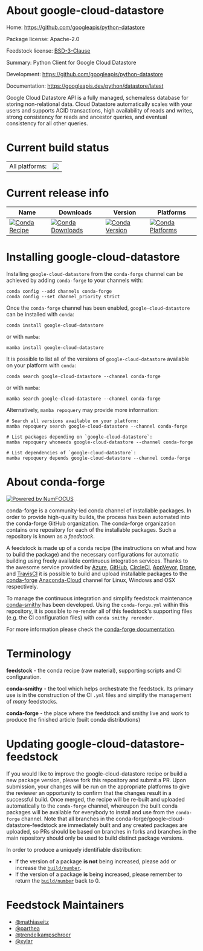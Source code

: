 About google-cloud-datastore
============================

Home: https://github.com/googleapis/python-datastore

Package license: Apache-2.0

Feedstock license: [BSD-3-Clause](https://github.com/conda-forge/google-cloud-datastore-feedstock/blob/main/LICENSE.txt)

Summary: Python Client for Google Cloud Datastore

Development: https://github.com/googleapis/python-datastore

Documentation: https://googleapis.dev/python/datastore/latest

Google Cloud Datastore API is a fully managed, schemaless database for
storing non-relational data. Cloud Datastore automatically scales with
your users and supports ACID transactions, high availability of reads
and writes, strong consistency for reads and ancestor queries, and
eventual consistency for all other queries.


Current build status
====================


<table><tr><td>All platforms:</td>
    <td>
      <a href="https://dev.azure.com/conda-forge/feedstock-builds/_build/latest?definitionId=6804&branchName=main">
        <img src="https://dev.azure.com/conda-forge/feedstock-builds/_apis/build/status/google-cloud-datastore-feedstock?branchName=main">
      </a>
    </td>
  </tr>
</table>

Current release info
====================

| Name | Downloads | Version | Platforms |
| --- | --- | --- | --- |
| [![Conda Recipe](https://img.shields.io/badge/recipe-google--cloud--datastore-green.svg)](https://anaconda.org/conda-forge/google-cloud-datastore) | [![Conda Downloads](https://img.shields.io/conda/dn/conda-forge/google-cloud-datastore.svg)](https://anaconda.org/conda-forge/google-cloud-datastore) | [![Conda Version](https://img.shields.io/conda/vn/conda-forge/google-cloud-datastore.svg)](https://anaconda.org/conda-forge/google-cloud-datastore) | [![Conda Platforms](https://img.shields.io/conda/pn/conda-forge/google-cloud-datastore.svg)](https://anaconda.org/conda-forge/google-cloud-datastore) |

Installing google-cloud-datastore
=================================

Installing `google-cloud-datastore` from the `conda-forge` channel can be achieved by adding `conda-forge` to your channels with:

```
conda config --add channels conda-forge
conda config --set channel_priority strict
```

Once the `conda-forge` channel has been enabled, `google-cloud-datastore` can be installed with `conda`:

```
conda install google-cloud-datastore
```

or with `mamba`:

```
mamba install google-cloud-datastore
```

It is possible to list all of the versions of `google-cloud-datastore` available on your platform with `conda`:

```
conda search google-cloud-datastore --channel conda-forge
```

or with `mamba`:

```
mamba search google-cloud-datastore --channel conda-forge
```

Alternatively, `mamba repoquery` may provide more information:

```
# Search all versions available on your platform:
mamba repoquery search google-cloud-datastore --channel conda-forge

# List packages depending on `google-cloud-datastore`:
mamba repoquery whoneeds google-cloud-datastore --channel conda-forge

# List dependencies of `google-cloud-datastore`:
mamba repoquery depends google-cloud-datastore --channel conda-forge
```


About conda-forge
=================

[![Powered by
NumFOCUS](https://img.shields.io/badge/powered%20by-NumFOCUS-orange.svg?style=flat&colorA=E1523D&colorB=007D8A)](https://numfocus.org)

conda-forge is a community-led conda channel of installable packages.
In order to provide high-quality builds, the process has been automated into the
conda-forge GitHub organization. The conda-forge organization contains one repository
for each of the installable packages. Such a repository is known as a *feedstock*.

A feedstock is made up of a conda recipe (the instructions on what and how to build
the package) and the necessary configurations for automatic building using freely
available continuous integration services. Thanks to the awesome service provided by
[Azure](https://azure.microsoft.com/en-us/services/devops/), [GitHub](https://github.com/),
[CircleCI](https://circleci.com/), [AppVeyor](https://www.appveyor.com/),
[Drone](https://cloud.drone.io/welcome), and [TravisCI](https://travis-ci.com/)
it is possible to build and upload installable packages to the
[conda-forge](https://anaconda.org/conda-forge) [Anaconda-Cloud](https://anaconda.org/)
channel for Linux, Windows and OSX respectively.

To manage the continuous integration and simplify feedstock maintenance
[conda-smithy](https://github.com/conda-forge/conda-smithy) has been developed.
Using the ``conda-forge.yml`` within this repository, it is possible to re-render all of
this feedstock's supporting files (e.g. the CI configuration files) with ``conda smithy rerender``.

For more information please check the [conda-forge documentation](https://conda-forge.org/docs/).

Terminology
===========

**feedstock** - the conda recipe (raw material), supporting scripts and CI configuration.

**conda-smithy** - the tool which helps orchestrate the feedstock.
                   Its primary use is in the construction of the CI ``.yml`` files
                   and simplify the management of *many* feedstocks.

**conda-forge** - the place where the feedstock and smithy live and work to
                  produce the finished article (built conda distributions)


Updating google-cloud-datastore-feedstock
=========================================

If you would like to improve the google-cloud-datastore recipe or build a new
package version, please fork this repository and submit a PR. Upon submission,
your changes will be run on the appropriate platforms to give the reviewer an
opportunity to confirm that the changes result in a successful build. Once
merged, the recipe will be re-built and uploaded automatically to the
`conda-forge` channel, whereupon the built conda packages will be available for
everybody to install and use from the `conda-forge` channel.
Note that all branches in the conda-forge/google-cloud-datastore-feedstock are
immediately built and any created packages are uploaded, so PRs should be based
on branches in forks and branches in the main repository should only be used to
build distinct package versions.

In order to produce a uniquely identifiable distribution:
 * If the version of a package **is not** being increased, please add or increase
   the [``build/number``](https://docs.conda.io/projects/conda-build/en/latest/resources/define-metadata.html#build-number-and-string).
 * If the version of a package **is** being increased, please remember to return
   the [``build/number``](https://docs.conda.io/projects/conda-build/en/latest/resources/define-metadata.html#build-number-and-string)
   back to 0.

Feedstock Maintainers
=====================

* [@mathiaseitz](https://github.com/mathiaseitz/)
* [@parthea](https://github.com/parthea/)
* [@trendelkampschroer](https://github.com/trendelkampschroer/)
* [@xylar](https://github.com/xylar/)

